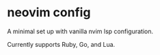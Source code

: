 # neovim config

A minimal set up with vanilla nvim lsp configuration.

Currently supports Ruby, Go, and Lua.
